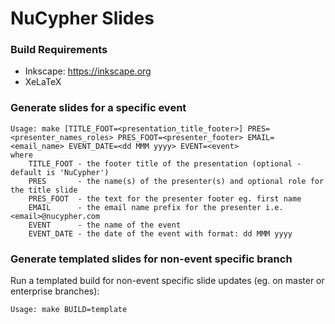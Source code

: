 # NuCypher Slides

### Build Requirements
* Inkscape: <https://inkscape.org>
* XeLaTeX

### Generate slides for	a specific event
```
Usage: make [TITLE_FOOT=<presentation_title_footer>] PRES=<presenter_names_roles> PRES_FOOT=<presenter_footer> EMAIL=<email_name> EVENT_DATE=<dd MMM yyyy> EVENT=<event>
where
	TITLE_FOOT - the footer title of the presentation (optional - default is 'NuCypher')
	PRES       - the name(s) of the presenter(s) and optional role for the title slide
	PRES_FOOT  - the text for the presenter footer eg. first name
	EMAIL      - the email name prefix for the presenter i.e. <email>@nucypher.com
	EVENT      - the name of the event
	EVENT_DATE - the date of the event with format: dd MMM yyyy
```
### Generate templated slides for non-event specific branch

Run a templated build for non-event specific slide updates (eg. on master or enterprise branches):

```
Usage: make BUILD=template
```
